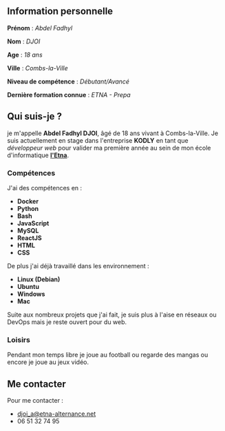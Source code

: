 ## Information personnelle
**Prénom** : *Abdel Fadhyl*

**Nom** : *DJOI*

**Age** : *18 ans*

**Ville** : *Combs-la-Ville*

**Niveau de compétence** : *Débutant/Avancé*

**Dernière formation connue** : *ETNA - Prepa*

## Qui suis-je ?
je m'appelle **Abdel Fadhyl DJOI**, âgé de 18 ans vivant à Combs-la-Ville. Je suis actuellement en stage dans l'entreprise **KODLY** en tant que *développeur web* pour valider ma première année au sein de mon école d'informatique **[l'Etna](etna.io/)**.

### Compétences
J'ai des compétences en :
- **Docker**
- **Python**
- **Bash**
- **JavaScript**
- **MySQL**
- **ReactJS**
- **HTML**
- **CSS**

De plus j'ai déjà travaillé dans les environnement :
- **Linux (Debian)**
- **Ubuntu**
- **Windows**
- **Mac**

Suite aux nombreux projets que j'ai fait, je suis plus à l'aise en réseaux ou DevOps mais je reste ouvert pour du web.

### Loisirs
Pendant mon temps libre je joue au football ou regarde des mangas ou encore je joue au jeux vidéo.

## Me contacter
Pour me contacter :
+ [djoi_a@etna-alternance.net](djoi_a@etna-alternance.net)
+ 06 51 32 74 95

<!--
**Abdel-Fadhyl/Abdel-Fadhyl** is a ✨ _special_ ✨ repository because its `README.md` (this file) appears on your GitHub profile.

Here are some ideas to get you started:

- 🔭 I’m currently working on ...
- 🌱 I’m currently learning ...
- 👯 I’m looking to collaborate on ...
- 🤔 I’m looking for help with ...
- 💬 Ask me about ...
- 📫 How to reach me: ...
- 😄 Pronouns: ...
- ⚡ Fun fact: ...
-->
